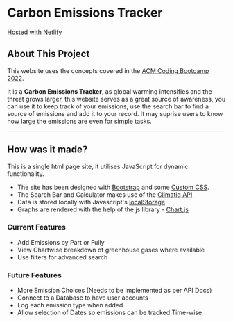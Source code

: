 # Carbon Emissions Tracker

[Hosted with Netlify](https://emissiontracker.netlify.app/)

## About This Project

This website uses the concepts covered in the [ACM Coding Bootcamp 2022](https://cbc.acmbpdc.org/).

It is a **Carbon Emissions Tracker**, as global warming intensifies and the threat grows larger, this website serves as a great source of awareness, you can use it to keep track of your emissions, use the search bar to find a source of emissions and add it to your record. It may suprise users to know how large the emissions are even for simple tasks.

---

## How was it made?

This is a single html page site, it utilises JavaScript for dynamic functionality.

* The site has been designed with [Bootstrap](https://getbootstrap.com/) and some [Custom CSS](./css/style.css).
* The Search Bar and Calculator makes use of the [Climatiq API](https://www.climatiq.io/)
* Data is stored locally with Javascript's [localStorage](https://developer.mozilla.org/en-US/docs/Web/API/Window/localStorage)
* Graphs are rendered with the help of the js library - [Chart.js](https://www.chartjs.org/)

### Current Features

* Add Emissions by Part or Fully
* View Chartwise breakdown of greenhouse gases where available
* Use filters for advanced search

### Future Features

* More Emission Choices (Needs to be implemented as per API Docs)
* Connect to a Database to have user accounts
* Log each emission type when added
* Allow selection of Dates so emissions can be tracked Time-wise